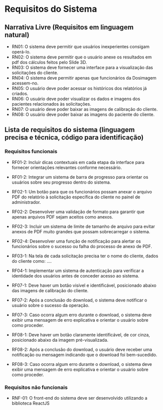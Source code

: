 # Requisitos do Sistema

## Narrativa Livre (Requisitos em linguagem natural)
- RN01: O sistema deve permitir que usuários inexperientes consigam operá-lo.
- RN02: O sistema deve permitir que o usuário anexe os resultados em pdf dos cálculos feitos pelo Slide 3D.
- RN03: O sistema deve fornecer uma interface para a visualização das solicitações do cliente.
- RN04: O sistema deve permitir apenas que funcionários da Dosimagem acessem-no.
- RN05: O usuário deve poder acessar os históricos dos relatórios já criados.
- RN06: O usuário deve poder visualizar os dados e imagens dos pacientes relacionados às solicitações.
- RN07: O usuário deve poder baixar as imagens de calibração do cliente.
- RN08: O usuário deve poder baixar as imagens do paciente do cliente.

## Lista de requisitos do sistema (linguagem precisa e técnica, código para identificação) 
### Requisitos funcionais

- RF01-2: Incluir dicas contextuais em cada etapa da interface para fornecer orientações relevantes conforme necessário.
- RF01-2: Integrar um sistema de barra de progresso para orientar os usuários sobre seu progresso dentro do sistema.

- RF02-1: Um botão para que os funcionários possam anexar o arquivo PDF do relatório à solicitação específica do cliente no painel de administrador.
- RF02-2: Desenvolver uma validação de formato para garantir que apenas arquivos PDF sejam aceitos como anexos.
- RF02-3: Incluir um sistema de limite de tamanho de arquivo para evitar anexos de PDF muito grandes que possam sobrecarregar o sistema.
- RF02-4: Desenvolver uma função de notificação para alertar os funcionários sobre o sucesso ou falha do processo de anexo de PDF.

- RF03-1: Na tela de cada solicitação precisa ter o nome do cliente, dados do cliente como: ....

- RF04-1: Implementar um sistema de autenticação para verificar a identidade dos usuários antes de conceder acesso ao sistema.

- RF07-1: Deve haver um botão visível e identificável, posicionado abaixo das imagens de calibração do cliente.
- RF07-2: Após a conclusão do download, o sistema deve notificar o usuário sobre o sucesso da operação.
- RF07-3: Caso ocorra algum erro durante o download, o sistema deve exibir uma mensagem de erro explicativa e orientar o usuário sobre como proceder.

- RF08-1: Deve haver um botão claramente identificável, de cor cinza, posicionado abaixo da imagem pré-visualizada.
- RF08-2: Após a conclusão do download, o usuário deve receber uma notificação ou mensagem indicando que o download foi bem-sucedido.
- RF08-3: Caso ocorra algum erro durante o download, o sistema deve exibir uma mensagem de erro explicativa e orientar o usuário sobre como proceder.

### Requisitos não funcionais

- RNF-01: O front-end do sistema deve ser desenvolvido utilizando a biblioteca ReactJS